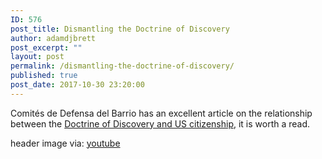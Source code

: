 ```yaml
---
ID: 576
post_title: Dismantling the Doctrine of Discovery
author: adamdjbrett
post_excerpt: ""
layout: post
permalink: /dismantling-the-doctrine-of-discovery/
published: true
post_date: 2017-10-30 23:20:00
---
```

Comités de Defensa del Barrio has an excellent article on the relationship between the [Doctrine of Discovery and US citizenship](https://cdb-tonatierra.blogspot.com/2013/07/dismantling-us-citizenship-and.html), it is worth a read.  



header image via: [youtube](https://www.youtube.com/watch?v=G1VrzoaLahs)

